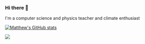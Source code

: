 ### Hi there 👋
I'm a computer science and physics teacher and climate enthusiast 

[![Matthew's GitHub stats](https://github-readme-stats.vercel.app/api?username=matthewdgroves)](https://github.com/matthewdgroves/github-readme-stats)

<!--
[![Matthew's WakaTime stats](https://github-readme-stats.vercel.app/api/wakatime?username=matthewdgroves)](https://github.com/matthewdgroves/github-readme-stats)
-->
![](https://komarev.com/ghpvc/?username=matthewdgroves)
<!--
**matthewdgroves/matthewdgroves** is a ✨ _special_ ✨ repository because its `README.md` (this file) appears on your GitHub profile.

Here are some ideas to get you started:

- 🔭 I’m currently working on ...
- 🌱 I’m currently learning ...
- 👯 I’m looking to collaborate on ...
- 🤔 I’m looking for help with ...
- 💬 Ask me about ...
- 📫 How to reach me: ...
- 😄 Pronouns: ...
- ⚡ Fun fact: ...
-->


